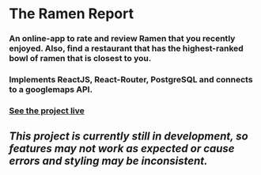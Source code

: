 # The Ramen Report

### An online-app to rate and review Ramen that you recently enjoyed. Also, find a restaurant that has the highest-ranked bowl of ramen that is closest to you.

### Implements ReactJS, React-Router, PostgreSQL and connects to a googlemaps API.

### [See the project live](https://ramenreport.netlify.app/report)

## _This project is currently still in development, so features may not work as expected or cause errors and styling may be inconsistent._
